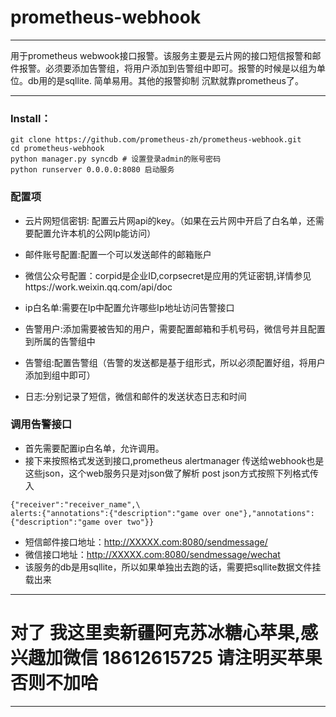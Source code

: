 # prometheus-webhook

---
用于prometheus webwook接口报警。该服务主要是云片网的接口短信报警和邮件报警。必须要添加告警组，将用户添加到告警组中即可。报警的时候是以组为单位。db用的是sqllite. 简单易用。其他的报警抑制 沉默就靠prometheus了。

---
### Install：
 ```
 git clone https://github.com/prometheus-zh/prometheus-webhook.git
 cd prometheus-webhook 
 python manager.py syncdb # 设置登录admin的账号密码 
 python runserver 0.0.0.0:8080 启动服务
 
```


### 配置项

* 云片网短信密钥: 配置云片网api的key。（如果在云片网中开启了白名单，还需要配置允许本机的公网Ip能访问）

* 邮件账号配置:配置一个可以发送邮件的邮箱账户

* 微信公众号配置：corpid是企业ID,corpsecret是应用的凭证密钥,详情参见https://work.weixin.qq.com/api/doc

* ip白名单:需要在Ip中配置允许哪些Ip地址访问告警接口

* 告警用户:添加需要被告知的用户，需要配置邮箱和手机号码，微信号并且配置到所属的告警组中

* 告警组:配置告警组（告警的发送都是基于组形式，所以必须配置好组，将用户添加到组中即可）

* 日志:分别记录了短信，微信和邮件的发送状态日志和时间

### 调用告警接口



* 首先需要配置ip白名单，允许调用。
* 接下来按照格式发送到接口,prometheus alertmanager 传送给webhook也是这些json，这个web服务只是对json做了解析
post json方式按照下列格式传入 
```
{"receiver":"receiver_name",\
alerts:{"annotations":{"description":"game over one"},"annotations": {"description":"game over two"}}
```

* 短信邮件接口地址：http://XXXXX.com:8080/sendmessage/ 
* 微信接口地址：http://XXXXX.com:8080/sendmessage/wechat
* 该服务的db是用sqllite，所以如果单独出去跑的话，需要把sqllite数据文件挂载出来
---
# 对了 我这里卖新疆阿克苏冰糖心苹果,感兴趣加微信 18612615725 请注明买苹果 否则不加哈
---

